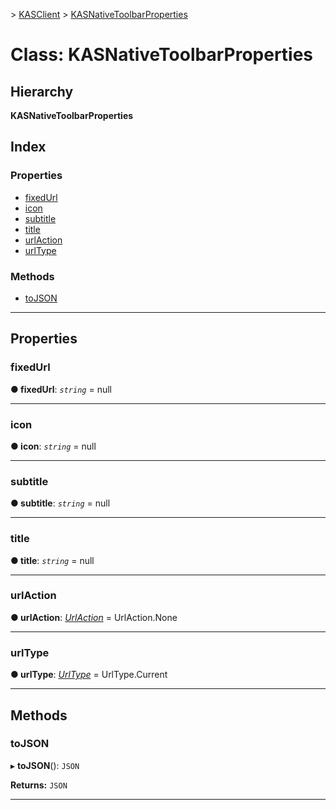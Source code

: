 [](../README.md) > [KASClient](../modules/kasclient.md) > [KASNativeToolbarProperties](../classes/kasclient.kasnativetoolbarproperties.md)

# Class: KASNativeToolbarProperties

## Hierarchy

**KASNativeToolbarProperties**

## Index

### Properties

* [fixedUrl](kasclient.kasnativetoolbarproperties.md#fixedurl)
* [icon](kasclient.kasnativetoolbarproperties.md#icon)
* [subtitle](kasclient.kasnativetoolbarproperties.md#subtitle)
* [title](kasclient.kasnativetoolbarproperties.md#title)
* [urlAction](kasclient.kasnativetoolbarproperties.md#urlaction)
* [urlType](kasclient.kasnativetoolbarproperties.md#urltype)
### Methods

* [toJSON](kasclient.kasnativetoolbarproperties.md#tojson)

---

## Properties

<a id="fixedurl"></a>

###  fixedUrl

**● fixedUrl**: *`string`* =  null

___

<a id="icon"></a>

###  icon

**● icon**: *`string`* =  null

___

<a id="subtitle"></a>

###  subtitle

**● subtitle**: *`string`* =  null

___

<a id="title"></a>

###  title

**● title**: *`string`* =  null

___

<a id="urlaction"></a>

###  urlAction

**● urlAction**: *[UrlAction](../enums/kasclient.urlaction.md)* =  UrlAction.None

___

<a id="urltype"></a>

###  urlType

**● urlType**: *[UrlType](../enums/kasclient.urltype.md)* =  UrlType.Current

___

## Methods

<a id="tojson"></a>

###  toJSON

▸ **toJSON**(): `JSON`

**Returns:** `JSON`

___

